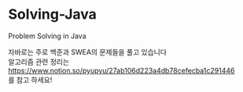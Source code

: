 # Solving-Java
Problem Solving in Java

자바로는 주로 백준과 SWEA의 문제들을 풀고 있습니다  
알고리즘 관련 정리는  
https://www.notion.so/pyupyu/27ab106d223a4db78cefecba1c291446  
를 참고 하세요!  
